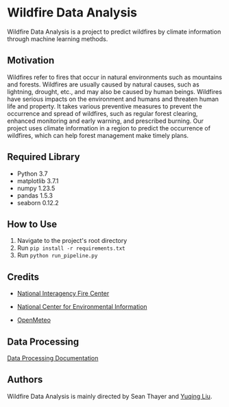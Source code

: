 # Wildfire Data Analysis
Wildfire Data Analysis is a project to predict wildfires by climate information through machine learning methods. 

## Motivation
Wildfires refer to fires that occur in natural environments such as mountains and forests. Wildfires are usually caused by natural causes, such as lightning, drought, etc., and may also be caused by human beings. Wildfires have serious impacts on the environment and humans and threaten human life and property. It takes various preventive measures to prevent the occurrence and spread of wildfires, such as regular forest clearing, enhanced monitoring and early warning, and prescribed burning. Our project uses climate information in a region to predict the occurrence of wildfires, which can help forest management make timely plans.

## Required Library
- Python 3.7
- matplotlib 3.7.1
- numpy 1.23.5
- pandas 1.5.3
- seaborn 0.12.2

## How to Use
1. Navigate to the project's root directory
2. Run `pip install -r requirements.txt`
3. Run `python run_pipeline.py`

## Credits
+ [National Interagency Fire Center](https://nifc.maps.arcgis.com/home/item.html?id=b4402f7887ca4ea9a6189443f220ef28&view=table&sortOrder=desc&sortField=defaultFSOrder&showFilters=true#data)

+ [National Center for Environmental Information](https://www.ncei.noaa.gov/access/monitoring/climate-at-a-glance/county/time-series)

- [OpenMeteo](https://open-meteo.com/)

## Data Processing
[Data Processing Documentation](https://drive.google.com/file/d/1Yb88jsiXcr6E_6TCR0wHQLRUT8MsmAmW/view?usp=share_link)

## Authors
Wildfire Data Analysis is mainly directed by Sean Thayer and [Yuqing Liu](https://github.com/RRRRRRain233).
